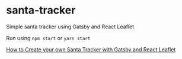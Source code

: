 # santa-tracker
Simple santa tracker using Gatsby and React Leaflet

Run using
`npm start` or `yarn start`

[How to Create your own Santa Tracker with Gatsby and React Leaflet](https://www.freecodecamp.org/news/create-your-own-santa-tracker-with-gatsby-and-react-leaflet/)
